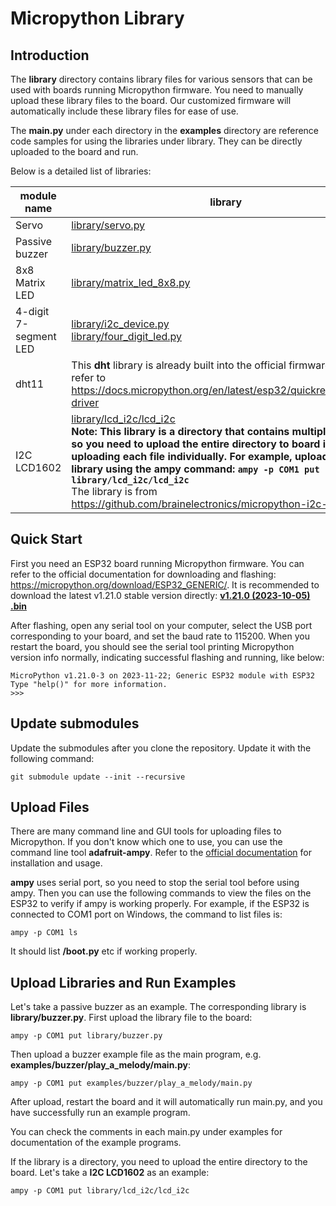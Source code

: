 # Micropython Library

## Introduction

The **library** directory contains library files for various sensors that can be used with boards running Micropython firmware. You need to manually upload these library files to the board. Our customized firmware will automatically include these library files for ease of use.

The **main.py** under each directory in the **examples** directory are reference code samples for using the libraries under library. They can be directly uploaded to the board and run.

Below is a detailed list of libraries:

| module name | library | examples |
| ----------- | ------- | -------- |
| Servo | [library/servo.py](library/servo.py) | [examples/servo/set_angle/main.py](examples/servo/set_angle/main.py) |
| Passive buzzer | [library/buzzer.py](library/buzzer.py) | [examples/buzzer/play_a_melody/main.py](examples/buzzer/play_a_melody/main.py) |
| 8x8 Matrix LED | [library/matrix_led_8x8.py](library/matrix_led_8x8.py) | [examples/matrix_led_8x8/show/main.py](examples/matrix_led_8x8/show/main.py) |
| 4-digit 7-segment LED | [library/i2c_device.py](library/i2c_device.py)<br>[library/four_digit_led.py](library/four_digit_led.py)<br> | [examples/four_digit_led/show/main.py](examples/four_digit_led/show/main.py)|
| dht11 | This **dht** library is already built into the official firmware <br> refer to <https://docs.micropython.org/en/latest/esp32/quickref.html#dht-driver> | [examples/dht11/main.py](examples/dht11/main.py) |
| I2C LCD1602 | [library/lcd_i2c/lcd_i2c](library/lcd_i2c/lcd_i2c) <br> **Note: This library is a directory that contains multiple py files, so you need to upload the entire directory to board instead of uploading each file individually. For example, upload the library using the ampy command: `ampy -p COM1 put library/lcd_i2c/lcd_i2c`** <br> The library is from <https://github.com/brainelectronics/micropython-i2c-lcd> | [examples/i2c_lcd1602/main.py](examples/i2c_lcd1602/main.py) |

## Quick Start

First you need an ESP32 board running Micropython firmware. You can refer to the official documentation for downloading and flashing: <https://micropython.org/download/ESP32_GENERIC/>. It is recommended to download the latest v1.21.0 stable version directly: [**v1.21.0 (2023-10-05) .bin**](https://micropython.org/resources/firmware/ESP32_GENERIC-20231005-v1.21.0.bin)

After flashing, open any serial tool on your computer, select the USB port corresponding to your board, and set the baud rate to 115200. When you restart the board, you should see the serial tool printing Micropython version info normally, indicating successful flashing and running, like below:

```text
MicroPython v1.21.0-3 on 2023-11-22; Generic ESP32 module with ESP32
Type "help()" for more information.
>>>
```

## Update submodules

Update the submodules after you clone the repository. Update it with the following command:

```shell
git submodule update --init --recursive
```

## Upload Files

There are many command line and GUI tools for uploading files to Micropython. If you don't know which one to use, you can use the command line tool **adafruit-ampy**. Refer to the [official documentation](https://pypi.org/project/adafruit-ampy/) for installation and usage.

**ampy** uses serial port, so you need to stop the serial tool before using ampy. Then you can use the following commands to view the files on the ESP32 to verify if ampy is working properly. For example, if the ESP32 is connected to COM1 port on Windows, the command to list files is:

```shell
ampy -p COM1 ls
```

It should list **/boot.py** etc if working properly.

## Upload Libraries and Run Examples

Let's take a passive buzzer as an example. The corresponding library is **library/buzzer.py**. First upload the library file to the board:

```shell
ampy -p COM1 put library/buzzer.py
```

Then upload a buzzer example file as the main program, e.g. **examples/buzzer/play_a_melody/main.py**:

```shell
ampy -p COM1 put examples/buzzer/play_a_melody/main.py
```

After upload, restart the board and it will automatically run main.py, and you have successfully run an example program.

You can check the comments in each main.py under examples for documentation of the example programs.

If the library is a directory, you need to upload the entire directory to the board. Let's take a **I2C LCD1602** as an example:

```shell
ampy -p COM1 put library/lcd_i2c/lcd_i2c
```

